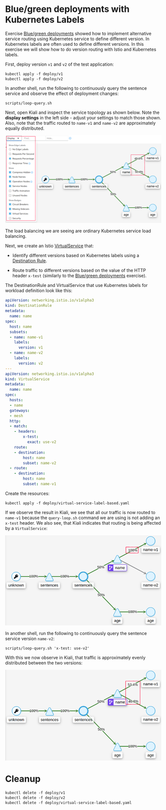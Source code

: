 [//]: # (Copyright, Michael Vittrup Larsen)
[//]: # (Origin: https://github.com/MichaelVL/istio-katas)
[//]: # (Tags: #blue-green-deployment #http-header-routing #VirtualService #kiali)

# Blue/green deployments with Kubernetes Labels

Exercise [Blue/green deployments](blue-green-deployment.md) showed how to
implement alternative service routing using Kubernetes service to define
different version. In Kubernetes labels are often used to define different
versions. In this exercise we will show how to do version routing with Istio and
Kubernetes labels.

First, deploy version `v1` and `v2` of the test application:

```console
kubectl apply -f deploy/v1
kubectl apply -f deploy/v2
```

In another shell, run the following to continuously query the sentence service
and observe the effect of deployment changes:

```console
scripts/loop-query.sh
```

Next, open Kiali and inspect the service topology as shown below. Note the
**display settings** in the left side - adjust your settings to match those
shown. Also, note that the traffic routed to `name-v1` and `name-v2` are
approximately equally distributed. 

![Canary Traffic in Kiali](images/kiali-blue-green-w-labels-1-anno.png)

The load balancing we are seeing are ordinary Kubernetes service load balancing.

Next, we create an Istio
[VirtualService](https://istio.io/latest/docs/reference/config/networking/virtual-service/)
that:

- Identify different versions based on Kubernetes labels using a [Destination
  Rule](https://istio.io/latest/docs/reference/config/networking/destination-rule).

- Route traffic to different versions based on the value of the HTTP header `x-test` (similarly to the [Blue/green deployments](blue-green-deployment.md) exercise).

The DestinationRule and VirtualService that use Kubernetes labels for workload
definition look like this:

```yaml
apiVersion: networking.istio.io/v1alpha3
kind: DestinationRule
metadata:
  name: name
spec:
  host: name
  subsets:
  - name: name-v1
    labels:
      version: v1
  - name: name-v2
    labels:
      version: v2
---
apiVersion: networking.istio.io/v1alpha3
kind: VirtualService
metadata:
  name: name
spec:
  hosts:
  - name
  gateways:
  - mesh
  http:
  - match:
    - headers:
        x-test:
          exact: use-v2
    route:
    - destination:
        host: name
        subset: name-v2
  - route:
    - destination:
        host: name
        subset: name-v1

```

Create the resources:

```console
kubectl apply -f deploy/virtual-service-label-based.yaml
```

If we observe the result in Kiali, we see that all our traffic is now routed to
`name-v1` because the `query-loop.sh` command we are using is not adding an
`x-test` header. We also see, that Kiali indicates that routing is being
affected by a `VirtualService`:

![Canary Traffic in Kiali](images/kiali-blue-green-w-labels-2-anno.png)

In another shell, run the following to continuously query the sentence service
version `name-v2`:

```console
scripts/loop-query.sh 'x-test: use-v2'
```

With this we now observe in Kiali, that traffic is approximately evenly
distributed between the two versions:

![Canary Traffic in Kiali](images/kiali-blue-green-w-labels-3-anno.png)


# Cleanup

```console
kubectl delete -f deploy/v1
kubectl delete -f deploy/v2
kubectl delete -f deploy/virtual-service-label-based.yaml
```
